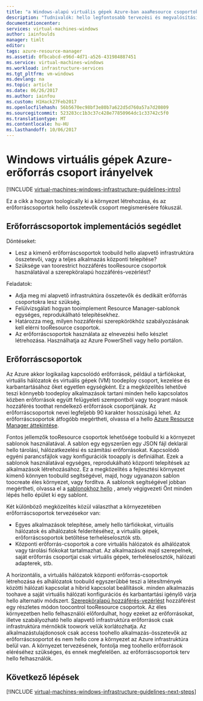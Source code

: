 ```yaml
---
title: "a Windows-alapú virtuális gépek Azure-ban aaaResource csoportok |} Microsoft Docs"
description: "Tudnivalók: hello legfontosabb tervezési és megvalósítási erőforráscsoportok üzembe helyezés az Azure infrastruktúra-szolgáltatásokat."
documentationcenter: 
services: virtual-machines-windows
author: iainfoulds
manager: timlt
editor: 
tags: azure-resource-manager
ms.assetid: 0fbcabcd-e96d-4d71-a526-431984887451
ms.service: virtual-machines-windows
ms.workload: infrastructure-services
ms.tgt_pltfrm: vm-windows
ms.devlang: na
ms.topic: article
ms.date: 06/26/2017
ms.author: iainfou
ms.custom: H1Hack27Feb2017
ms.openlocfilehash: 56b5670ec98bf3e80b7a622d5d760a57a7d20809
ms.sourcegitcommit: 523283cc1b3c37c428e77850964dc1c33742c5f0
ms.translationtype: MT
ms.contentlocale: hu-HU
ms.lasthandoff: 10/06/2017
---
```

# <a name="azure-resource-group-guidelines-for-windows-vms"></a>Windows virtuális gépek Azure-erőforrás csoport irányelvek

[!INCLUDE [virtual-machines-windows-infrastructure-guidelines-intro](../../../includes/virtual-machines-windows-infrastructure-guidelines-intro.md)]

Ez a cikk a hogyan toologically ki a környezet létrehozása, és az erőforráscsoportok hello összetevők csoport megismerésére fókuszál.

## <a name="implementation-guidelines-for-resource-groups"></a>Erőforráscsoportok implementációs segédlet
Döntéseket:

* Lesz a kimenő erőforráscsoportok toobuild hello alapvető infrastruktúra összetevői, vagy a teljes alkalmazás központi telepítése?
* Szüksége van toorestrict hozzáférés tooResource csoportok használatával a szerepköralapú hozzáférés-vezérlést?

Feladatok:

* Adja meg mi alapvető infrastruktúra összetevők és dedikált erőforrás csoportokra lesz szükség.
* Felülvizsgálati hogyan tooimplement Resource Manager-sablonok egységes, reprodukálható telepítésekhez.
* Határozza meg, milyen hozzáférési szerepkörökhöz szabályozásának kell elérni tooResource csoportok.
* Az erőforráscsoportok használata az elnevezési hello készlet létrehozása. Használhatja az Azure PowerShell vagy hello portálon.

## <a name="resource-groups"></a>Erőforráscsoportok
Az Azure akkor logikailag kapcsolódó erőforrások, például a tárfiókokat, virtuális hálózatok és virtuális gépek (VM) toodeploy csoport, kezelése és karbantartásához őket egyetlen egységként. Ez a megközelítés lehetővé teszi könnyebb toodeploy alkalmazások tartani minden hello kapcsolatos közben erőforrások együtt felügyeleti szempontból vagy toogrant mások hozzáférés toothat rendelkező erőforrások csoportjának. Az erőforráscsoportok nevei legfeljebb 90 karakter hosszúságú lehet. Az erőforráscsoportok átfogóbb megértheti, olvassa el a hello [Azure Resource Manager áttekintése](../../azure-resource-manager/resource-group-overview.md).

Fontos jellemzők tooResource csoportok lehetősége toobuild ki a környezet sablonok használatával. A sablon egy egyszerűen egy JSON fájl deklarál hello tárolási, hálózatkezelési és számítási erőforrásokat. Kapcsolódó egyéni parancsfájlok vagy konfigurációk tooapply is definiálhat. Ezek a sablonok használatával egységes, reprodukálható központi telepítések az alkalmazások létrehozásához. Ez a megközelítés a fejlesztési környezet kimenő könnyen toobuild segítségével, majd, hogy ugyanazon sablon toocreate éles környezet, vagy fordítva. A sablonok segítségével jobban megértheti, olvassa el a [sablonokhoz hello](../../azure-resource-manager/resource-manager-template-walkthrough.md) , amely végigvezeti Önt minden lépés hello épület ki egy sablont.

Két különböző megközelítés közül választhat a környezetében erőforráscsoportok tervezésekor van:

* Egyes alkalmazások telepítése, amely hello tárfiókokat, virtuális hálózatok és alhálózatok felderítéséhez, a virtuális gépek, erőforráscsoportok betöltése terheléselosztók stb.
* Központi erőforrás-csoportok a core virtuális hálózatok és alhálózatok vagy tárolási fiókokat tartalmazhat. Az alkalmazások majd szerepelnek, saját erőforrás csoportjai csak virtuális gépek, terheléselosztók, hálózati adapterek, stb.

A horizontális, a virtuális hálózatok központi erőforrás-csoportok létrehozása és alhálózatok toobuild egyszerűbbé teszi a létesítmények közötti hálózati kapcsolat a hibrid kapcsolat beállítások. minden alkalmazás toohave a saját virtuális hálózati konfigurációs és karbantartási igénylő várja hello alternatív módszert.  [Szerepköralapú hozzáférés-vezérlést](../../active-directory/role-based-access-control-what-is.md) hozzáférést egy részletes módon toocontrol tooResource csoportok. Az éles környezetben hello felhasználói előfordulhat, hogy ezeket az erőforrásokat, illetve szabályozható hello alapvető infrastruktúra erőforrások csak infrastruktúra mérnökök toowork velük korlátozhatja. Az alkalmazástulajdonosok csak access toohello alkalmazás-összetevők az erőforráscsoportot és nem hello core a környezet az Azure infrastruktúra belül van. A környezet tervezésének, fontolja meg toohello erőforrások eléréséhez szükséges, és ennek megfelelően. az erőforráscsoportok terv hello felhasználók. 

## <a name="next-steps"></a>Következő lépések
[!INCLUDE [virtual-machines-windows-infrastructure-guidelines-next-steps](../../../includes/virtual-machines-windows-infrastructure-guidelines-next-steps.md)]

